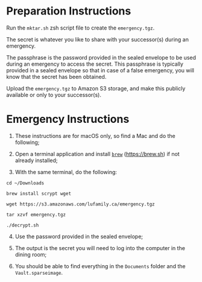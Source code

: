 # Preparation Instructions

Run the `mktar.sh` zsh script file to create the `emergency.tgz`.

The secret is whatever you like to share with your successor(s) during an emergency.

The passphrase is the password provided in the sealed envelope to be used during an emergency to access the secret. This passphrase is typically provided in a sealed envelope so that in case of a false emergency, you will know that the secret has been obtained.

Upload the `emergency.tgz` to Amazon S3 storage, and make this publicly available or only to your successor(s).

# Emergency Instructions

1. These instructions are for macOS only, so find a Mac and do the following;

1. Open a terminal application and install <a href="https://brew.sh" target="_blank">`brew`</a> (https://brew.sh) if not already installed;

1. With the same terminal, do the following:

```code
cd ~/Downloads

brew install scrypt wget

wget https://s3.amazonaws.com/lufamily.ca/emergency.tgz

tar xzvf emergency.tgz

./decrypt.sh
```

4. Use the password provided in the sealed envelope;

6. The output is the secret you will need to log into the computer in the dining room;

7. You should be able to find everything in the `Documents` folder and the `Vault.sparseimage`.
